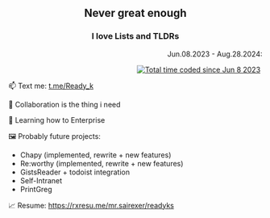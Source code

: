<!--
[__Open Lecture hall of the Summer Schools (Yandex)__](https://yandex.ru/yaintern/schools/open-lectures)
 -->

<h2 align="center"> Never great enough </h2>

<h3 align="center"> I love Lists and TLDRs </h3>


<p align=right>
 Jun.08.2023 - Aug.28.2024:
</p>

<p align=right>
 <a href="https://wakatime.com/@readyyyk"><img src="https://wakatime.com/badge/user/cf578893-46db-4f69-ba9f-f13dea678bf9.svg" alt="Total time coded since Jun 8 2023" /></a>
 <img src="https://hit.yhype.me/github/profile?user_id=78100125" alt="">
</p>



📫 Text me: [t.me/Ready_k](https://t.me/Ready_k)

👯 Collaboration is the thing i need 

🌱 Learning how to Enterprise 

🖼️ Probably future projects:
- Chapy (implemented, rewrite + new features)
- Re:worthy (implemented, rewrite + new features)
- GistsReader + todoist integration
- Self-Intranet
- PrintGreg

📈 Resume: https://rxresu.me/mr.sairexer/readyks
